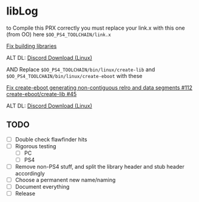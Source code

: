 # libLog

to Compile this PRX correctly you must replace your link.x with this one (from OO) here
`$OO_PS4_TOOLCHAIN/link.x`

[Fix building libraries](https://github.com/sleirsgoevy/OpenOrbis-PS4-Toolchain/commit/f1cda6002d8e3af6f530cfaa5929c5d8b8167b0d)

ALT DL: [Discord Download (Linux)](https://discordapp.com/channels/296133488111779841/463854616573116416/902147728056922122)

AND
Replace `$OO_PS4_TOOLCHAIN/bin/linux/create-lib` and `$OO_PS4_TOOLCHAIN/bin/linux/create-eboot` with these

[Fix create-eboot generating non-contiguous relro and data segments #112 create-eboot/create-lib #45](https://github.com/OpenOrbis/OpenOrbis-PS4-Toolchain/actions/runs/503278524)

ALT DL: [Discord Download (Linux)](https://discordapp.com/channels/296133488111779841/463854616573116416/902147641394229308)

## TODO

- [ ] Double check flawfinder hits
- [ ] Rigorous testing
  - [ ] PC
  - [ ] PS4
- [ ] Remove non-PS4 stuff, and split the library header and stub header accordingly
- [ ] Choose a permanent new name/naming
- [ ] Document everything
- [ ] Release
